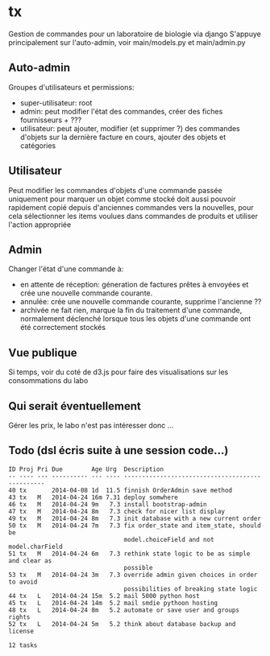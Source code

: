 tx
==

Gestion de commandes pour un laboratoire de biologie via django
S'appuye principalement sur l'auto-admin, voir main/models.py et main/admin.py

Auto-admin
----------

Groupes d'utilisateurs et permissions:
 - super-utilisateur: root
 - admin: peut modifier l'état des commandes, créer des fiches fournisseurs + ???
 - utilisateur: peut ajouter, modifier (et supprimer ?) des commandes d'objets sur la dernière facture en cours, ajouter des objets et catégories

Utilisateur
-----------

Peut modifier les commandes d'objets d'une commande passée uniquement pour marquer un objet comme stocké
doit aussi pouvoir rapidement copié depuis d'anciennes commandes vers la nouvelles, pour cela sélectionner les items voulues dans commandes de produits et utiliser l'action appropriée

Admin
-----

Changer l'état d'une commande à:
 - en attente de réception:     géneration de factures prêtes à envoyées et crée une nouvelle commande courante.
 - annulée:                     crée une nouvelle commande courante, supprime l'ancienne ??
 - archivée                     ne fait rien, marque la fin du traitement d'une commande, normalement déclenché lorsque tous les objets d'une commande ont été correctement stockés

Vue publique
------------

Si temps, voir du coté de d3.js pour faire des visualisations sur les consommations du labo

Qui serait éventuellement
-------------------------

Gérer les prix, le labo n'est pas intéresser donc ...

Todo (dsl écris suite à une session code...)
--------------------------------------------

    ID Proj Pri Due        Age Urg  Description
    -- ---- --- ---------- --- ---- ------------------------------------------------
    40 tx       2014-04-08 1d  11.5 finnish OrderAdmin save method
    43 tx   M   2014-04-24 16m 7.31 deploy somwhere
    46 tx   M   2014-04-24 9m   7.3 install bootstrap-admin
    47 tx   M   2014-04-24 8m   7.3 check for nicer list display
    49 tx   M   2014-04-24 8m   7.3 init database with a new current order
    50 tx   M   2014-04-24 7m   7.3 fix order_state and item_state, should be
                                    model.choiceField and not model.charField
    51 tx   M   2014-04-24 6m   7.3 rethink state logic to be as simple and clear as
                                    possible
    53 tx   M   2014-04-24 3m   7.3 override admin given choices in order to avoid
                                    possibilities of breaking state logic
    44 tx   L   2014-04-24 15m  5.2 mail 5000 python host
    45 tx   L   2014-04-24 14m  5.2 mail smdie pythoon hosting
    48 tx   L   2014-04-24 8m   5.2 automate or save user and groups rights
    52 tx   L   2014-04-24 5m   5.2 think about database backup and license

    12 tasks
